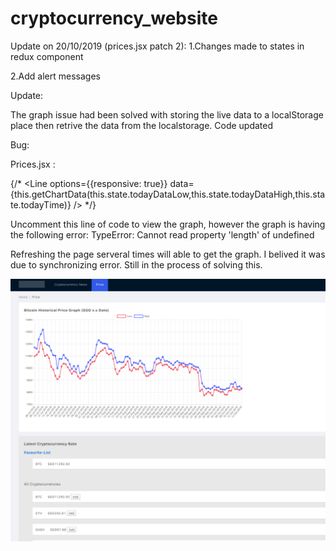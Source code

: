 # cryptocurrency_website
Update on 20/10/2019 (prices.jsx patch 2):
1.Changes made to states in redux component

2.Add alert messages 



Update:

The graph issue had been solved with storing the live data to a localStorage place then retrive the data from the localstorage. Code updated


Bug: 

Prices.jsx :

{/* <Line options={{responsive: true}} data={this.getChartData(this.state.todayDataLow,this.state.todayDataHigh,this.state.todayTime)} /> */}

Uncomment this line of code to view the graph, however the graph is having the following error:
TypeError: Cannot read property 'length' of undefined

Refreshing the page serveral times will able to get the graph. I belived it was due to synchronizing error. Still in the process of solving this.


![Graph](/graph.png)




